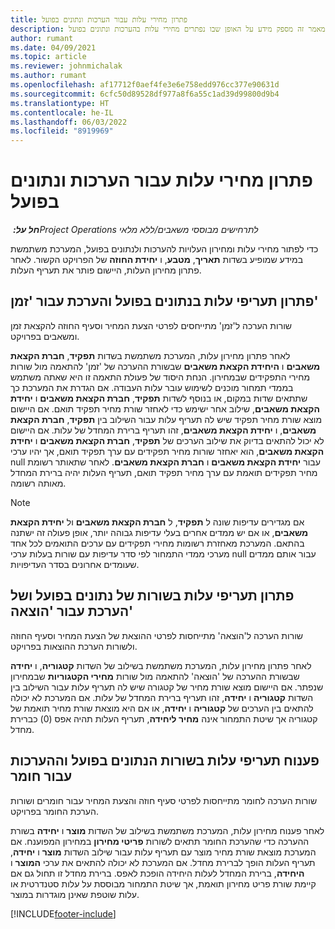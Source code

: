 ```yaml
---
title: פתרון מחירי עלות עבור הערכות ונתונים בפועל
description: מאמר זה מספק מידע על האופן שבו נפתרים מחירי עלות בהערכות ונתונים בפועל.
author: rumant
ms.date: 04/09/2021
ms.topic: article
ms.reviewer: johnmichalak
ms.author: rumant
ms.openlocfilehash: af17712f0aef4fe3e6e758edd976cc377e90631d
ms.sourcegitcommit: 6cfc50d89528df977a8f6a55c1ad39d99800d9b4
ms.translationtype: HT
ms.contentlocale: he-IL
ms.lasthandoff: 06/03/2022
ms.locfileid: "8919969"
---
```

# <a name="resolving-cost-prices-for-estimates-and-actuals"></a>פתרון מחירי עלות עבור הערכות ונתונים בפועל

_**חל על:** ‏Project Operations לתרחישים מבוססי משאבים/ללא מלאי_

כדי לפתור מחירי עלות ומחירון העלויות להערכות ולנתונים בפועל, המערכת משתמשת במידע שמופיע בשדות **תאריך**, **מטבע**, ו **יחידת החוזה** של הפרויקט הקשור. לאחר פתרון מחירון העלות, היישום פותר את תעריף העלות.

## <a name="resolving-cost-rates-on-actual-and-estimate-lines-for-time"></a>פתרון תעריפי עלות בנתונים בפועל והערכת עבור 'זמן'

שורות הערכה ל'זמן' מתייחסים לפרטי הצעת המחיר וסעיף החוזה להקצאת זמן ומשאבים בפרויקט.

לאחר פתרון מחירון עלות, המערכת משתמשת בשדות **תפקיד**, **חברת הקצאת משאבים** ו **היחידת הקצאת משאבים** שבשורת ההערכה של 'זמן' להתאמה מול שורות מחירי התפקידים שבמחירון. הנחת היסוד של פעולת התאמה זו היא שאתה משתמש בממדי תמחור מוכנים לשימוש עובר עלות העבודה. אם הגדרת את המערכת כך שתתאים שדות במקום, או בנוסף לשדות **תפקיד**, **חברת הקצאת משאבים** ו **יחידת הקצאת משאבים**, שילוב אחר ישימש כדי לאחזר שורת מחיר תפקיד תואם. אם היישום מוצא שורת מחיר תפקיד שיש לה תעריף עלות עבור השילוב בין **תפקיד**, **חברת הקצאת משאבים**, ו **יחידת הקצאת משאבים**, זהו תעריף ברירת המחדל של עלות. אם היישום לא יכול להתאים בדיוק את שילוב הערכים של **תפקיד**, **חברת הקצאת משאבים** ו **יחידת הקצאת משאבים**, הוא יאחזר שורות מחיר תפקידים עם ערך תפקיד תואם, אך יהיו ערכי null עבור **יחידת הקצאת משאבים** ו **חברת הקצאת משאבים**. לאחר שתאותר רשומת מחיר תפקידים תואמת עם ערך מחיר תפקיד תואם, תעריף העלות יהיה ברירת המחדל מאותה רשומה. 

> [!NOTE]
> אם מגדירים עדיפות שונה ל **תפקיד**, ל **חברת הקצאת משאבים** ול **יחידת הקצאת משאבים**, או אם יש ממדים אחרים בעלי עדיפות גבוהה יותר, אופן פעולה זה ישתנה בהתאם. המערכת מאחזרת רשומות מחירי תפקידים עם ערכים התואמים לכל אחד מערכי ממדי התמחור לפי סדר עדיפות עם שורות בעלות ערכי null עבור אותם ממדים שעומדים אחרונים בסדר העדיפויות.

## <a name="resolving-cost-rates-on-actual-and-estimate-lines-for-expense"></a>פתרון תעריפי עלות בשורות של נתונים בפועל ושל הערכת עבור 'הוצאה'

שורות הערכה ל'הוצאה' מתייחסות לפרטי ההוצאת של הצעת המחיר וסעיף החוזה ולשורות הערכת ההוצאות בפרויקט.

לאחר פתרון מחירון עלות, המערכת משתמשת בשילוב של השדות **קטגוריה**, ו **יחידה** שבשורת ההערכה של 'הוצאה' להתאמה מול שורות **מחירי הקטגוריות** שבמחירון שנפתר. אם היישום מוצא שורת מחיר של קטגורה שיש לה תעריף עלות עבור השילוב בין השדות **קטגוריה** ו **יחידה**, זהו תעריף ברירת המחדל של עלות. אם המערכת לא יכולה להתאים בין הערכים של **קטגוריה** ו **יחידה**, או אם היא מוצאת שורת מחיר תואמת של קטגוריה אך שיטת התמחור אינה **מחיר ליחידה**, תעריף העלות תהיה אפס (0) כברירת מחדל.

## <a name="resolving-cost-rates-on-actual-and-estimate-lines-for-material"></a>פענוח תעריפי עלות בשורות הנתונים בפועל וההערכות עבור חומר

שורות הערכה לחומר מתייחסות לפרטי סעיף חוזה והצעת המחיר עבור חומרים ושורות הערכת החומר בפרויקט.

לאחר פענוח מחירון עלות, המערכת משתמשת בשילוב של השדות **מוצר** ו **יחידה** בשורת ההערכה כדי שהערכת החומר תתאים לשורות **פריטי מחירון** במחירון המפוענח. אם המערכת מוצאת שורת מחיר מוצר עם תעריף עלות עבור שילוב השדות **מוצר** ו **יחידה**, תעריף העלות הופך לברירת מחדל. אם המערכת לא יכולה להתאים את ערכי **המוצר** ו **היחידה**, ברירת המחדל לעלות היחידה הופכת לאפס. ברירת מחדל זו תחול גם אם קיימת שורת פריט מחירון תואמת, אך שיטת התמחור מבוססת על עלות סטנדרטית או עלות שוטפת שאינן מוגדרות במוצר.

[!INCLUDE[footer-include](../includes/footer-banner.md)]

